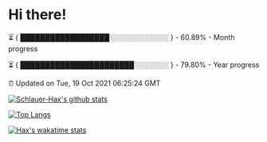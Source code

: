 # Hi there!

⏳ { ██████████████████░░░░░░░░░░░░ } - 60.89% - Month progress

⏳ { ███████████████████████░░░░░░░ } - 79.80% - Year progress

⏰ Updated on Tue, 19 Oct 2021 06:25:24 GMT


[![Schlauer-Hax's github stats](https://github-readme-stats.vercel.app/api?username=Schlauer-Hax&show_icons=true&theme=dark&count_private=true)](https://github.com/Schlauer-Hax)


[![Top Langs](https://github-readme-stats.vercel.app/api/top-langs/?username=Schlauer-Hax&layout=compact&theme=dark)](https://github.com/Schlauer-Hax?tab=repositories)


[![Hax's wakatime stats](https://github-readme-stats.vercel.app/api/wakatime?username=Hax&theme=dark)](https://wakatime.com/@Hax)

